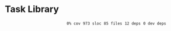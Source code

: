 # Task Library


<p align="right">
    <code>0% cov</code>&nbsp;
    <code>973 sloc</code>&nbsp;
    <code>85 files</code>&nbsp;
    <code>12 deps</code>&nbsp;
    <code>0 dev deps</code>
</p>



<!-- START doctoc -->
<!-- END doctoc -->

